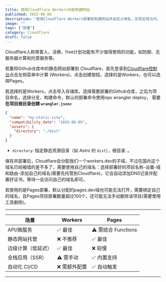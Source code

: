```yaml
---
title: 使用Cloudflare Workers功能构建网站
published: 2025-06-06
description: "使用Cloudflare Workers部署和构建网站并自定义域名，实现全球访问。"
image: ""
tags: ["部署"]
category: Cloudflare
draft: false
---
```


Cloudflare人称带善人，活佛，free计划功能有不少值得使用的功能，如防御、无服务器计算和托管服务等。

若要将Github仓库中的静态网站部署到 Cloudflare，首先登录到[Cloudflare控制台](https://dash.cloudflare.com)点击左侧菜单中计算 (Workers)，点击创建按钮，选择的是Workers，也可以选择Pages。

若选择的是Workers，点击导入存储库，选择需要部署的Github仓库，之后为项目命名，选择分支、构建命令，默认的部署命令使用npx wrangler deploy，
需要**在项目根目录创建 `wrangler.jsonc`**  
   ```json
   {
     "name": "my-static-site",
     "compatibility_date": "2025-06-05",
     "assets": {
       "directory": "./dist"
     }
   }
   ```
   - `directory`: 指定静态资源目录（如 Astro 的 `dist`），根目录`.`。

保存并部署后，Cloudflare会分配我们一个workers.dev的子域，不过在国内这个域名已经被墙的差不多了，需要使用自己的域名：选择部署好的项目名称-设置-域和路由-添加自己的域名(需要先托管到Cloudflare)，它会自动添加DNS记录并配置好证书。等待一会访问自己的域名即可。

若使用的是Pages部署，默认分配的pages.dev域也可能无法打开，需要绑定自己的域名，且Pages项目部署数量超过100个，还可能无法手动删除该项目(需要使用工具删除)。

---

| **场景**               | **Workers** | **Pages** |
|------------------------|------------|-----------|
| API/微服务            | ✅ 最佳     | ⚠️ 需结合 Functions |
| 静态网站托管         | ❌ 不推荐   | ✅ 最佳   |
| 边缘计算（低延迟）  | ✅ 最佳     | ❌ 较慢  |
| 全栈应用（SSR）     | ⚠️ 需手动  | ✅ 内置支持 |
| 自动化 CI/CD        | ❌ 需额外配置 | ✅ 自动触发 |

---
